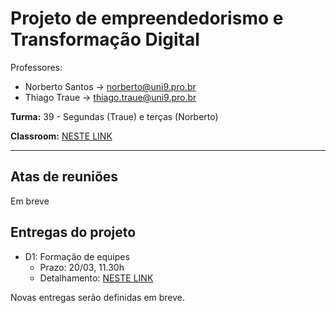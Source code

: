 # Projeto de empreendedorismo e Transformação Digital

Professores:

- Norberto Santos -> norberto@uni9.pro.br
- Thiago Traue -> thiago.traue@uni9.pro.br

 **Turma:** 39 - Segundas (Traue) e terças (Norberto)

**Classroom:** [NESTE LINK](https://classroom.google.com/c/NTkzMjgyNjY4MTQ5?cjc=eywv2vo)

 ***

## Atas de reuniões

Em breve

## Entregas do projeto

- D1: Formação de equipes
  - Prazo: 20/03, 11.30h
  - Detalhamento: [NESTE LINK](https://docs.google.com/document/d/18h-gpnXUSn6CkBAvuAdB4iHWbxgIC6fWO9e0wFY4ra0/edit?usp=sharing)

Novas entregas serão definidas em breve.
